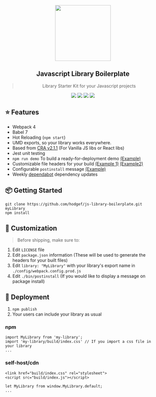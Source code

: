  <div align="center">
 <img align="center" width="180" src="https://franciscohodge.com/project-pages/js-library-boilerplate/images/JSLibraryBoilerplate.png" />
  <h2>Javascript Library Boilerplate</h2>
  <blockquote>Library Starter Kit for your Javascript projects</blockquote>
  <img src="https://travis-ci.org/hodgef/js-library-boilerplate.svg?branch=master" /> <img src="https://img.shields.io/david/hodgef/js-library-boilerplate.svg" /> <img src="https://img.shields.io/david/dev/hodgef/js-library-boilerplate.svg" /> <img src="https://api.dependabot.com/badges/status?host=github&repo=hodgef/js-library-boilerplate" />

</div>



## ⭐️ Features

- Webpack 4
- Babel 7
- Hot Reloading (`npm start`)
- UMD exports, so your library works everywhere.
- Based from [CRA v2.1.1](https://github.com/facebook/create-react-app/releases/tag/v2.1.1) (For Vanilla JS libs or React libs)
- Jest unit testing
- `npm run demo` To build a ready-for-deployment demo [(Example)](https://github.com/hodgef/js-library-boilerplate/tree/master/demo)
- Customizable file headers for your build [(Example 1)](https://github.com/hodgef/js-library-boilerplate/blob/master/build/index.js) [(Example2)](https://github.com/hodgef/js-library-boilerplate/blob/master/build/index.css)
- Configurable `postinstall` message [(Example)](https://github.com/hodgef/js-library-boilerplate/blob/master/bin/postinstall)
- Weekly [dependabot](https://dependabot.com) dependency updates


## 📦 Getting Started

```
git clone https://github.com/hodgef/js-library-boilerplate.git myLibrary
npm install
```

## 💎 Customization

> Before shipping, make sure to:
1. Edit `LICENSE` file
2. Edit `package.json` information (These will be used to generate the headers for your built files)
3. Edit `library: "MyLibrary"` with your library's export name in `./config/webpack.config.prod.js`
4. Edit `./bin/postinstall` (If you would like to display a message on package install)

## 🚀 Deployment
1. `npm publish`
2. Your users can include your library as usual

### npm
```
import MyLibrary from 'my-library';
import 'my-library/build/index.css' // If you import a css file in your library
...
```

### self-host/cdn
```
<link href="build/index.css" rel="stylesheet">
<script src="build/index.js"></script>

let MyLibrary from window.MyLibrary.default;
...
```
